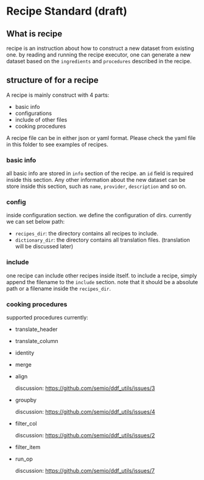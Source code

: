 # Recipe Standard (draft)

## What is recipe

recipe is an instruction about how to construct a new dataset from existing one.
by reading and running the recipe executor, one can generate a new dataset based
on the `ingredients` and `procedures` described in the recipe.

## structure of for a recipe

A recipe is mainly construct with 4 parts:

- basic info
- configurations
- include of other files
- cooking procedures

A recipe file can be in either json or yaml format. Please check the yaml file in
this folder to see examples of recipes.

### basic info

all basic info are stored in `info` section of the recipe. an `id` field is
required inside this section. Any other information about the new dataset can be
store inside this section, such as `name`, `provider`, `description` and so on.

### config

inside configuration section. we define the configuration of dirs. currently we
can set below path:

- `recipes_dir`: the directory contains all recipes to include.
- `dictionary_dir`: the directory contains all translation files. (translation
will be discussed later)

### include

one recipe can include other recipes inside itself. to include a recipe, simply
append the filename to the `include` section. note that it should be a absolute
path or a filename inside the `recipes_dir`.

### cooking procedures

supported procedures currently:

- translate_header
- translate_column
- identity
- merge
- align

    discussion: https://github.com/semio/ddf_utils/issues/3

- groupby

    discussion: https://github.com/semio/ddf_utils/issues/4

- filter_col

    discussion: https://github.com/semio/ddf_utils/issues/2

- filter_item
- run_op

    discussion: https://github.com/semio/ddf_utils/issues/7
